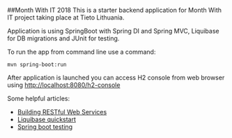 ##Month With IT 2018
This is a starter backend application for Month With IT project taking place at Tieto Lithuania.

Application is using SpringBoot with Spring DI and Spring MVC, Liquibase for DB migrations and JUnit for testing.

To run the app from command line use a command:
```
mvn spring-boot:run
```

After application is launched you can access H2 console from web browser using [http://localhost:8080/h2-console](http://localhost:8080/h2-console)

Some helpful articles:
- [Building RESTful Web Services](https://spring.io/guides/gs/rest-service/)
- [Liquibase quickstart](https://www.liquibase.org/quickstart.html)
- [Spring boot testing](http://www.baeldung.com/spring-boot-testing)
